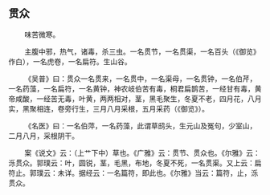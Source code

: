 ## 贯众
<p>&emsp;&emsp;
味苦微寒。
</p>
<p>&emsp;&emsp;
主腹中邪，热气，诸毒，杀三虫。一名贯节，一名贯渠，一名百头（《御览》作白），一名虎卷，一名扁符。生山谷。
</p>
<p>&emsp;&emsp;
《吴普》曰：贯众一名贯来，一名贯中，一名渠母，一名贯钟，一名伯芹，一名药藻，一名扁符，一名黄钟，神农岐伯苦有毒，桐君扁鹊苦，一经甘有毒，黄帝咸酸，一经苦无毒，叶黄，两两相对，茎，黑毛聚生，冬夏不老，四月花，八月实，黑聚相连，卷旁行生，三月八月采根，五月采药（《御览》）。
</p>
<p>&emsp;&emsp;
《名医》曰：一名伯萍，一名药藻，此谓草鸱头，生元山及冤句，少室山，二月八月，采根阴干。
</p>
<p>&emsp;&emsp;
案《说文》云：（上艹下中）草也。《广雅》云：贯节、贯众也。《尔雅》云：泺贯众。郭璞云：叶，圆锐，茎，毛黑，布地，冬夏不死，一名贯渠。又上云：扁符止。郭璞云：未详。据经云：一名篇符，即此也。《尔雅》当云：篇符，止，泺贯众。
</p>